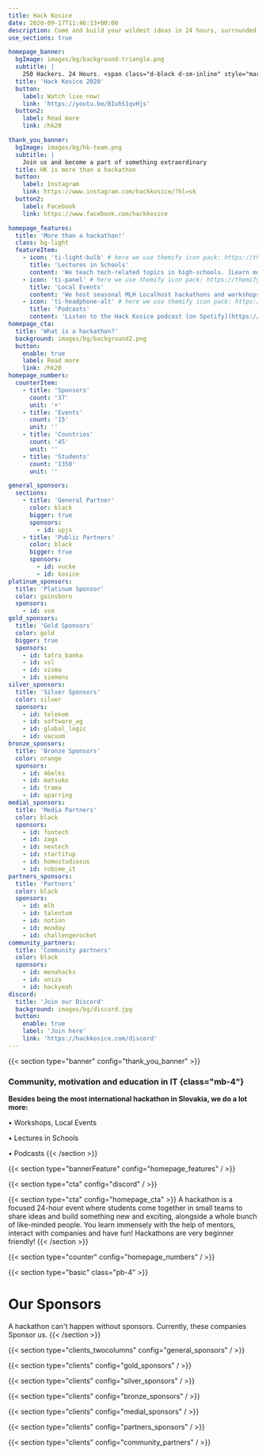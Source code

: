 ```yaml
---
title: Hack Kosice
date: 2020-09-17T11:46:13+00:00
description: Come and build your wildest ideas in 24 hours, surrounded with great designers, entrepreneurs, ideators and hyped atmosphere. Hack Kosice is an annual hackathon and a community of talents.
use_sections: true

homepage_banner:
  bgImage: images/bg/background-triangle.png
  subtitle: |
    250 Hackers. 24 Hours. <span class="d-block d-sm-inline" style="margin-bottom: 0;"></span>1 Spirit.
  title: 'Hack Kosice 2020'
  button:
    label: Watch live now!
    link: 'https://youtu.be/BIuhS1qvHjs'
  button2:
    label: Read more
    link: /hk20

thank_you_banner:
  bgImage: images/bg/hk-team.png
  subtitle: |
    Join us and become a part of something extraordinary
  title: HK is more than a hackathon
  button:
    label: Instagram
    link: https://www.instagram.com/hackkosice/?hl=sk
  button2:
    label: Facebook
    link: https://www.facebook.com/hackkosice

homepage_features:
  title: 'More than a hackathon!'
  class: bg-light
  featureItem:
    - icon: 'ti-light-bulb' # here we use themify icon pack: https://themify.me/themify-icons
      title: 'Lectures in Schools'
      content: 'We teach tech-related topics in high-schools. [Learn more](/lectures).'
    - icon: 'ti-panel' # here we use themify icon pack: https://themify.me/themify-icons
      title: 'Local Events'
      content: 'We host seasonal MLH Localhost hackathons and workshops. [Read more](/opportunities).'
    - icon: 'ti-headphone-alt' # here we use themify icon pack: https://themify.me/themify-icons
      title: 'Podcasts'
      content: 'Listen to the Hack Kosice podcast [on Spotify](https://open.spotify.com/show/5OlocKsS6FFFW7KxKQeK52?si=IpwhjAE4S3uP7Z5K6llIPA). We discuss tech and interview motivating entrepreneurs.'
homepage_cta:
  title: 'What is a hackathon?'
  background: images/bg/background2.png
  button:
    enable: true
    label: Read more
    link: /hk20
homepage_numbers:
  counterItem:
    - title: 'Sponsors'
      count: '37'
      unit: '+'
    - title: 'Events'
      count: '15'
      unit: ''
    - title: 'Countries'
      count: '45'
      unit: ''
    - title: 'Students'
      count: '1350'
      unit: ''

general_sponsors:
  sections:
    - title: 'General Partner'
      color: black
      bigger: true
      sponsors:
        - id: upjs
    - title: 'Public Partners'
      color: black
      bigger: true
      sponsors:
        - id: vucke
        - id: kosice
platinum_sponsors:
  title: 'Platinum Sponsor'
  color: gainsboro
  sponsors:
    - id: vse
gold_sponsors:
  title: 'Gold Sponsors'
  color: gold
  bigger: true
  sponsors:
    - id: tatra_banka
    - id: vsl
    - id: visma
    - id: siemens
silver_sponsors:
  title: 'Silver Sponsors'
  color: silver
  sponsors:
    - id: telekom
    - id: software_ag
    - id: global_logic
    - id: vacuum
bronze_sponsors:
  title: 'Bronze Sponsors'
  color: orange
  sponsors:
    - id: 46elks
    - id: matsuko
    - id: trama
    - id: sparring
medial_sponsors:
  title: 'Media Partners'
  color: black
  sponsors:
    - id: fontech
    - id: zagx
    - id: nextech
    - id: startitup
    - id: homostudiosus
    - id: robime_it
partners_sponsors:
  title: 'Partners'
  color: black
  sponsors:
    - id: mlh
    - id: talentum
    - id: notion
    - id: monday
    - id: challengerocket
community_partners:
  title: 'Community partners'
  color: black
  sponsors:
    - id: menahacks
    - id: uniza
    - id: hackyeah
discord:
  title: 'Join our Discord'
  background: images/bg/discord.jpg
  button:
    enable: true
    label: 'Join here'
    link: 'https://hackkosice.com/discord'
---
```


{{< section type="banner" config="thank_you_banner" >}}

### Community, motivation and education in IT {class="mb-4"}

**Besides being the most international hackathon in Slovakia, we do a lot more:**

• Workshops, Local Events

• Lectures in Schools

• Podcasts
{{< /section >}}

{{< section type="bannerFeature" config="homepage_features" / >}}

{{< section type="cta" config="discord" / >}}

{{< section type="cta" config="homepage_cta" >}}
A hackathon is a focused 24-hour event where students come together in small teams to share ideas and build something new and exciting, alongside a whole bunch of like-minded people. You learn immensely with the help of mentors, interact with companies and have fun! Hackathons are very beginner friendly!
{{< /section >}}

{{< section type="counter" config="homepage_numbers" / >}}

{{< section type="basic" class="pb-4" >}}

# Our Sponsors

A hackathon can't happen without sponsors. Currently, these companies Sponsor us.
{{< /section >}}

{{< section type="clients_twocolumns" config="general_sponsors" / >}}

{{< section type="clients" config="gold_sponsors" / >}}

{{< section type="clients" config="silver_sponsors" / >}}

{{< section type="clients" config="bronze_sponsors" / >}}

{{< section type="clients" config="medial_sponsors" / >}}

{{< section type="clients" config="partners_sponsors" / >}}

{{< section type="clients" config="community_partners" / >}}
